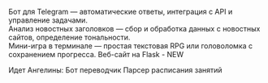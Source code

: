 Бот для Telegram — автоматические ответы, интеграция с API и управление задачами.  
Анализ новостных заголовков — сбор и обработка данных с новостных сайтов, определение тональности.  
Мини-игра в терминале — простая текстовая RPG или головоломка с сохранением прогресса.
Веб-сайт на Flask - NEW


Идет Ангелины:
Бот переводчик
Парсер расписания занятий
